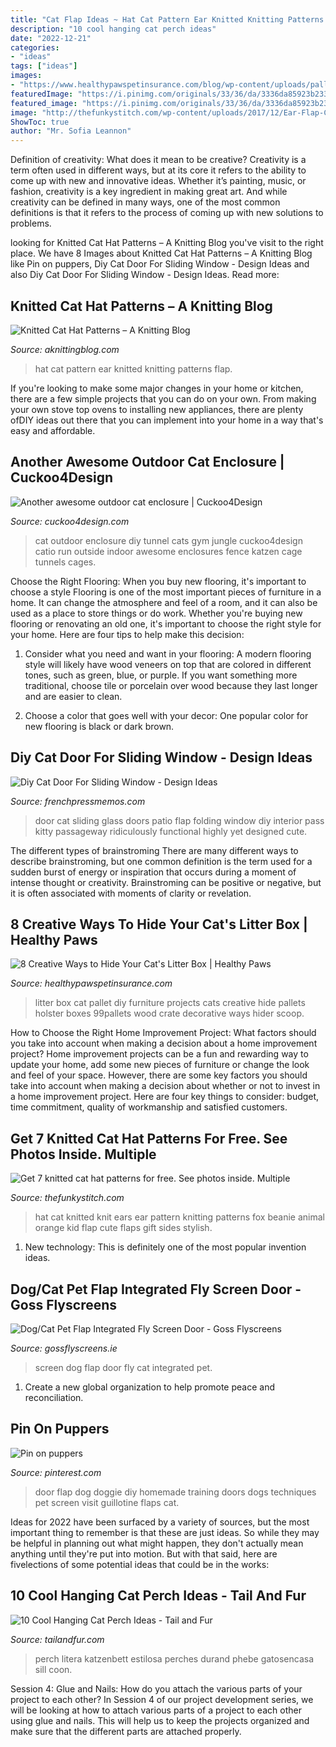 ```yaml
---
title: "Cat Flap Ideas ~ Hat Cat Pattern Ear Knitted Knitting Patterns Flap"
description: "10 cool hanging cat perch ideas"
date: "2022-12-21"
categories:
- "ideas"
tags: ["ideas"]
images:
- "https://www.healthypawspetinsurance.com/blog/wp-content/uploads/pallet-litter-box-1.jpg"
featuredImage: "https://i.pinimg.com/originals/33/36/da/3336da85923b2338d3454317622c585c.jpg"
featured_image: "https://i.pinimg.com/originals/33/36/da/3336da85923b2338d3454317622c585c.jpg"
image: "http://thefunkystitch.com/wp-content/uploads/2017/12/Ear-Flap-Cat-Hat-Knitting-Pattern-Pictures.jpg"
ShowToc: true
author: "Mr. Sofia Leannon"
---
```



Definition of creativity: What does it mean to be creative?
Creativity is a term often used in different ways, but at its core it refers to the ability to come up with new and innovative ideas. Whether it’s painting, music, or fashion, creativity is a key ingredient in making great art. And while creativity can be defined in many ways, one of the most common definitions is that it refers to the process of coming up with new solutions to problems.

	

		
looking for Knitted Cat Hat Patterns – A Knitting Blog you've visit to the right place. We have 8 Images about Knitted Cat Hat Patterns – A Knitting Blog like Pin on puppers, Diy Cat Door For Sliding Window - Design Ideas and also Diy Cat Door For Sliding Window - Design Ideas. Read more:
		
    
## Knitted Cat Hat Patterns – A Knitting Blog

<img loading=lazy src="http://knit.sportygamer.com/wp-content/uploads/2014/03/Ear-Flap-Cat-Hat-Knitting-Pattern.jpg" onerror="this.onerror=null;this.src='https://tse4.mm.bing.net/th?id=OIP.DXZrAQfuiu267GT7ZqO3ZwHaGE&amp;pid=15.1';" alt="Knitted Cat Hat Patterns – A Knitting Blog">

_Source: aknittingblog.com_

>hat cat pattern ear knitted knitting patterns flap. 

	

If you're looking to make some major changes in your home or kitchen, there are a few simple projects that you can do on your own. From making your own stove top ovens to installing new appliances, there are plenty ofDIY ideas out there that you can implement into your home in a way that's easy and affordable.

    
## Another Awesome Outdoor Cat Enclosure | Cuckoo4Design

<img loading=lazy src="http://www.cuckoo4design.com/wp-content/uploads/2015/06/outdoor_DIY_cat_enclosure4.jpg" onerror="this.onerror=null;this.src='https://tse2.mm.bing.net/th?id=OIP.IqtV1pzEa79Km7Nd7yCEMgHaHa&amp;pid=15.1';" alt="Another awesome outdoor cat enclosure | Cuckoo4Design">

_Source: cuckoo4design.com_

>cat outdoor enclosure diy tunnel cats gym jungle cuckoo4design catio run outside indoor awesome enclosures fence katzen cage tunnels cages. 

	

Choose the Right Flooring: When you buy new flooring, it's important to choose a style
Flooring is one of the most important pieces of furniture in a home. It can change the atmosphere and feel of a room, and it can also be used as a place to store things or do work. Whether you're buying new flooring or renovating an old one, it's important to choose the right style for your home. Here are four tips to help make this decision: 
1. Consider what you need and want in your flooring: A modern flooring style will likely have wood veneers on top that are colored in different tones, such as green, blue, or purple. If you want something more traditional, choose tile or porcelain over wood because they last longer and are easier to clean. 

2. Choose a color that goes well with your decor: One popular color for new flooring is black or dark brown.

    
## Diy Cat Door For Sliding Window - Design Ideas

<img loading=lazy src="https://i.pinimg.com/originals/33/36/da/3336da85923b2338d3454317622c585c.jpg" onerror="this.onerror=null;this.src='https://tse1.mm.bing.net/th?id=OIP.Q3BuHBgiJxg4hDPdt7cquQHaJ6&amp;pid=15.1';" alt="Diy Cat Door For Sliding Window - Design Ideas">

_Source: frenchpressmemos.com_

>door cat sliding glass doors patio flap folding window diy interior pass kitty passageway ridiculously functional highly yet designed cute. 

	

The different types of brainstroming
There are many different ways to describe brainstroming, but one common definition is the term used for a sudden burst of energy or inspiration that occurs during a moment of intense thought or creativity. Brainstroming can be positive or negative, but it is often associated with moments of clarity or revelation.

    
## 8 Creative Ways To Hide Your Cat&#039;s Litter Box | Healthy Paws

<img loading=lazy src="https://www.healthypawspetinsurance.com/blog/wp-content/uploads/pallet-litter-box-1.jpg" onerror="this.onerror=null;this.src='https://tse3.mm.bing.net/th?id=OIP.zEK-eYj2OSyyFIGxUTeI1gHaLI&amp;pid=15.1';" alt="8 Creative Ways to Hide Your Cat&#039;s Litter Box | Healthy Paws">

_Source: healthypawspetinsurance.com_

>litter box cat pallet diy furniture projects cats creative hide pallets holster boxes 99pallets wood crate decorative ways hider scoop. 

	

How to Choose the Right Home Improvement Project: What factors should you take into account when making a decision about a home improvement project?
Home improvement projects can be a fun and rewarding way to update your home, add some new pieces of furniture or change the look and feel of your space. However, there are some key factors you should take into account when making a decision about whether or not to invest in a home improvement project. Here are four key things to consider: budget, time commitment, quality of workmanship and satisfied customers.

    
## Get 7 Knitted Cat Hat Patterns For Free. See Photos Inside. Multiple

<img loading=lazy src="http://thefunkystitch.com/wp-content/uploads/2017/12/Ear-Flap-Cat-Hat-Knitting-Pattern-Pictures.jpg" onerror="this.onerror=null;this.src='https://tse3.mm.bing.net/th?id=OIP.d_Ishg3ITu3VsmWp18_DFQHaHa&amp;pid=15.1';" alt="Get 7 knitted cat hat patterns for free. See photos inside. Multiple">

_Source: thefunkystitch.com_

>hat cat knitted knit ears ear pattern knitting patterns fox beanie animal orange kid flap cute flaps gift sides stylish. 

	

1) New technology: This is definitely one of the most popular invention ideas.

    
## Dog/Cat Pet Flap Integrated Fly Screen Door - Goss Flyscreens

<img loading=lazy src="https://gossflyscreens.ie/wp-content/uploads/2020/05/Dog-flap-internal.jpg" onerror="this.onerror=null;this.src='https://tse1.mm.bing.net/th?id=OIP.xzOQdCqtFWuJYRtHvGmrTgHaJ4&amp;pid=15.1';" alt="Dog/Cat Pet Flap Integrated Fly Screen Door - Goss Flyscreens">

_Source: gossflyscreens.ie_

>screen dog flap door fly cat integrated pet. 

	

1. Create a new global organization to help promote peace and reconciliation.

    
## Pin On Puppers

<img loading=lazy src="https://i.pinimg.com/736x/5d/9c/9e/5d9c9e25be049f369f2a30fd4e9afe78.jpg" onerror="this.onerror=null;this.src='https://tse2.mm.bing.net/th?id=OIP.UWqpXXb4LcKmXfnrjB5XRAHaNL&amp;pid=15.1';" alt="Pin on puppers">

_Source: pinterest.com_

>door flap dog doggie diy homemade training doors dogs techniques pet screen visit guillotine flaps cat. 

	

Ideas for 2022 have been surfaced by a variety of sources, but the most important thing to remember is that these are just ideas. So while they may be helpful in planning out what might happen, they don't actually mean anything until they're put into motion. But with that said, here are fivelections of some potential ideas that could be in the works: 

    
## 10 Cool Hanging Cat Perch Ideas - Tail And Fur

<img loading=lazy src="http://tailandfur.com/wp-content/uploads/2016/08/10-Cool-Hanging-Cat-Perch-Ideas-6.jpg" onerror="this.onerror=null;this.src='https://tse1.mm.bing.net/th?id=OIP.B7j4ei9X-n-ihs0zz-H38gHaJ4&amp;pid=15.1';" alt="10 Cool Hanging Cat Perch Ideas - Tail and Fur">

_Source: tailandfur.com_

>perch litera katzenbett estilosa perches durand phebe gatosencasa sill coon. 

	

Session 4: Glue and Nails: How do you attach the various parts of your project to each other?
In Session 4 of our project development series, we will be looking at how to attach various parts of a project to each other using glue and nails. This will help us to keep the projects organized and make sure that the different parts are attached properly.

